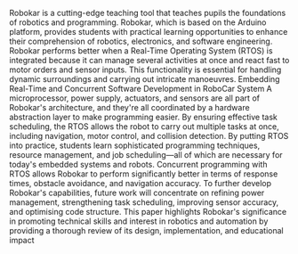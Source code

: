 Robokar is a cutting-edge teaching tool that teaches pupils the
foundations of robotics and programming. Robokar, which is based on
the Arduino platform, provides students with practical learning
opportunities to enhance their comprehension of robotics, electronics,
and software engineering. Robokar performs better when a Real-Time
Operating System (RTOS) is integrated because it can manage several
activities at once and react fast to motor orders and sensor inputs. This
functionality is essential for handling dynamic surroundings and carrying
out intricate manoeuvres.
Embedding Real-Time and Concurrent Software Development in RoboCar System
A microprocessor, power supply, actuators, and sensors are all part of
Robokar's architecture, and they're all coordinated by a hardware
abstraction layer to make programming easier. By ensuring effective task
scheduling, the RTOS allows the robot to carry out multiple tasks at
once, including navigation, motor control, and collision detection. By
putting RTOS into practice, students learn sophisticated programming
techniques, resource management, and job scheduling—all of which are
necessary for today's embedded systems and robots.
Concurrent programming with RTOS allows Robokar to perform
significantly better in terms of response times, obstacle avoidance, and
navigation accuracy. To further develop Robokar's capabilities, future
work will concentrate on refining power management, strengthening task
scheduling, improving sensor accuracy, and optimising code structure.
This paper highlights Robokar's significance in promoting technical
skills and interest in robotics and automation by providing a thorough
review of its design, implementation, and educational impact
